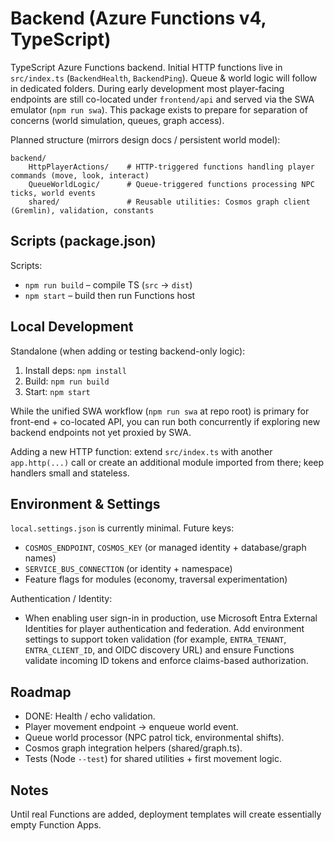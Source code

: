 # Backend (Azure Functions v4, TypeScript)

TypeScript Azure Functions backend. Initial HTTP functions live in `src/index.ts` (`BackendHealth`, `BackendPing`). Queue & world logic will follow in dedicated folders. During early development most player-facing endpoints are still co-located under `frontend/api` and served via the SWA emulator (`npm run swa`). This package exists to prepare for separation of concerns (world simulation, queues, graph access).

Planned structure (mirrors design docs / persistent world model):

```
backend/
	HttpPlayerActions/    # HTTP-triggered functions handling player commands (move, look, interact)
	QueueWorldLogic/      # Queue-triggered functions processing NPC ticks, world events
	shared/               # Reusable utilities: Cosmos graph client (Gremlin), validation, constants
```

## Scripts (package.json)

Scripts:

- `npm run build` – compile TS (`src` -> `dist`)
- `npm start` – build then run Functions host

## Local Development

Standalone (when adding or testing backend-only logic):

1. Install deps: `npm install`
2. Build: `npm run build`
3. Start: `npm start`

While the unified SWA workflow (`npm run swa` at repo root) is primary for front-end + co-located API, you can run both concurrently if exploring new backend endpoints not yet proxied by SWA.

Adding a new HTTP function: extend `src/index.ts` with another `app.http(...)` call or create an additional module imported from there; keep handlers small and stateless.

## Environment & Settings

`local.settings.json` is currently minimal. Future keys:

- `COSMOS_ENDPOINT`, `COSMOS_KEY` (or managed identity + database/graph names)
- `SERVICE_BUS_CONNECTION` (or identity + namespace)
- Feature flags for modules (economy, traversal experimentation)

Authentication / Identity:

- When enabling user sign-in in production, use Microsoft Entra External Identities for player authentication and federation. Add environment settings to support token validation (for example, `ENTRA_TENANT`, `ENTRA_CLIENT_ID`, and OIDC discovery URL) and ensure Functions validate incoming ID tokens and enforce claims-based authorization.

## Roadmap

- DONE: Health / echo validation.
- Player movement endpoint → enqueue world event.
- Queue world processor (NPC patrol tick, environmental shifts).
- Cosmos graph integration helpers (shared/graph.ts).
- Tests (Node `--test`) for shared utilities + first movement logic.

## Notes

Until real Functions are added, deployment templates will create essentially empty Function Apps.
